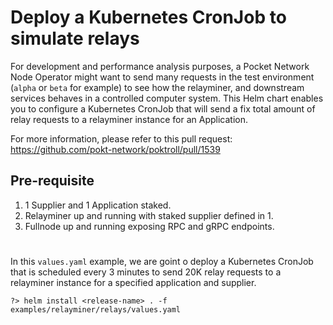 # Deploy a Kubernetes CronJob to simulate relays

For development and performance analysis purposes, a Pocket Network Node Operator might want to send many requests in the test environment (`alpha` or `beta` for example) to see how the relayminer, and downstream services behaves in a controlled computer system. This Helm chart enables you to configure a Kubernetes CronJob that will send a fix total amount of relay requests to a relayminer instance for an Application.

For more information, please refer to this pull request: https://github.com/pokt-network/poktroll/pull/1539

## Pre-requisite

1. 1 Supplier and 1 Application staked.
2. Relayminer up and running with staked supplier defined in 1.
3. Fullnode up and running exposing RPC and gRPC endpoints.

# 

In this `values.yaml` example, we are goint o deploy a Kubernetes CronJob that is scheduled every 3 minutes to send 20K relay requests to a relayminer instance for a specified application and supplier.

```shell
?> helm install <release-name> . -f examples/relayminer/relays/values.yaml
```
